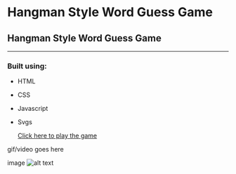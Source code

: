 # Hangman Style Word Guess Game

## Hangman Style Word Guess Game ##
---
### Built using: ###

- HTML
- CSS
- Javascript
- Svgs

	[Click here to play the game](https://warm-thicket-49184.herokuapp.com/)

gif/video goes here

image ![alt text](image.jpg)
